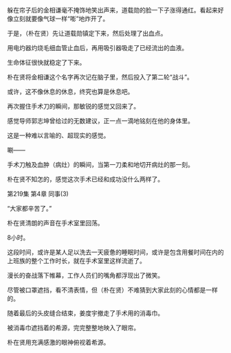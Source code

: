 躲在帘子后的金相谦毫不掩饰地笑出声来，道载勋的脸一下子涨得通红。看起来好像立刻就要像气球一样“嘭”地炸开了。

于是，（朴在贤）先让道载勋镇定下来，然后处理了出血点。

用电灼器灼烧毛细血管止血后，再用吸引器吸走了已经流出的血液。

生命体征很快就稳定了下来。

朴在贤将金相谦这个名字再次记在脑子里，然后投入了第二轮“战斗”。

或许，这不像休息的休息，终究也算是休息吧。

再次握住手术刀的瞬间，那敏锐的感觉又回来了。

感觉导师郭志坤曾给过的无数建议，正一点一滴地铭刻在他的身体里。

这是一种难以言喻的、超现实的感觉。

唰——

手术刀触及血肿（病灶）的瞬间，当第一刀柔和地切开病灶的那一刻。

朴在贤不知怎的，感觉这次手术已经和成功没什么两样了。

第219集 第4章 同事(3)

“大家都辛苦了。”

朴在贤清朗的声音在手术室里回荡。

8小时。

这段时间，或许是某人足以洗去一天疲惫的睡眠时间，或许是包含用餐时间在内的上班族的整个工作时长，就在手术室里这样流逝了。

漫长的奋战落下帷幕，工作人员们的嘴角都浮现出了微笑。

尽管被口罩遮挡，看不清表情，但（朴在贤）不难猜到大家此刻的心情都是一样的。

随着最后的头皮缝合结束，姜度宇撤走了手术用的消毒巾。

被消毒巾遮挡着的希源，完完整整地映入了眼帘。

朴在贤用充满感激的眼神俯视着希源。